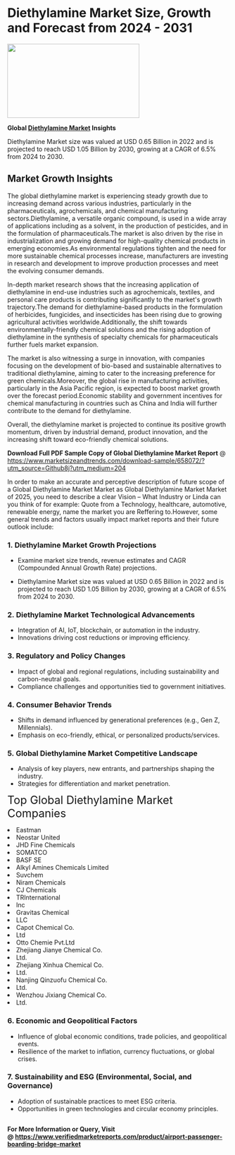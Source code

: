 <H1>Diethylamine Market Size, Growth and Forecast from 2024 - 2031</H1><img class="aligncenter size-medium wp-image-584254" src="https://thirdeyenews.in/wp-content/uploads/2024/09/Global-Market-Research-300x168.jpeg" alt="" width="300" height="168" /><p><strong>Global&nbsp;<a href="https://www.marketsizeandtrends.com/download-sample/658072/?utm_source=Github8j?utm_medium=204">Diethylamine Market</a> Insights</strong></p><p>Diethylamine Market size was valued at USD 0.65 Billion in 2022 and is projected to reach USD 1.05 Billion by 2030, growing at a CAGR of 6.5% from 2024 to 2030.</p><p><h2>Market Growth Insights</h2> <p>The global diethylamine market is experiencing steady growth due to increasing demand across various industries, particularly in the pharmaceuticals, agrochemicals, and chemical manufacturing sectors.Diethylamine, a versatile organic compound, is used in a wide array of applications including as a solvent, in the production of pesticides, and in the formulation of pharmaceuticals.The market is also driven by the rise in industrialization and growing demand for high-quality chemical products in emerging economies.As environmental regulations tighten and the need for more sustainable chemical processes increase, manufacturers are investing in research and development to improve production processes and meet the evolving consumer demands.</p> <p>In-depth market research shows that the increasing application of diethylamine in end-use industries such as agrochemicals, textiles, and personal care products is contributing significantly to the market's growth trajectory.The demand for diethylamine-based products in the formulation of herbicides, fungicides, and insecticides has been rising due to growing agricultural activities worldwide.Additionally, the shift towards environmentally-friendly chemical solutions and the rising adoption of diethylamine in the synthesis of specialty chemicals for pharmaceuticals further fuels market expansion.</p> <p>The market is also witnessing a surge in innovation, with companies focusing on the development of bio-based and sustainable alternatives to traditional diethylamine, aiming to cater to the increasing preference for green chemicals.Moreover, the global rise in manufacturing activities, particularly in the Asia Pacific region, is expected to boost market growth over the forecast period.Economic stability and government incentives for chemical manufacturing in countries such as China and India will further contribute to the demand for diethylamine.</p> <p>Overall, the diethylamine market is projected to continue its positive growth momentum, driven by industrial demand, product innovation, and the increasing shift toward eco-friendly chemical solutions.</p> <p><span class=""><strong>Download Full PDF Sample Copy of Global Diethylamine Market Report</strong> @ <a href="https://www.marketsizeandtrends.com/download-sample/658072/?utm_source=Github8j?utm_medium=204" target="_blank">https://www.marketsizeandtrends.com/download-sample/658072/?utm_source=Github8j?utm_medium=204</a></span></p><p>In order to make an accurate and perceptive description of future scope of a Global&nbsp;Diethylamine Market Market as Global&nbsp;Diethylamine Market Market of 2025, you need to describe a clear Vision &ndash; What Industry or Linda can you think of for example: Quote from a Technology, healthcare, automotive, renewable energy, name the market you are Reffering to.However, some general trends and factors usually impact market reports and their future outlook include:</p><h3>1.&nbsp;<strong>Diethylamine Market Growth Projections</strong></h3><ul><li>Examine market size trends, revenue estimates and CAGR (Compounded Annual Growth Rate) projections.</li><li><p>Diethylamine Market size was valued at USD 0.65 Billion in 2022 and is projected to reach USD 1.05 Billion by 2030, growing at a CAGR of 6.5% from 2024 to 2030.</p></li></ul><h3>2.&nbsp;<strong>Diethylamine Market Technological Advancements</strong></h3><ul><li>Integration of AI, IoT, blockchain, or automation in the industry.</li><li>Innovations driving cost reductions or improving efficiency.</li></ul><h3>3.&nbsp;<strong>Regulatory and Policy Changes</strong></h3><ul><li>Impact of global and regional regulations, including sustainability and carbon-neutral goals.</li><li>Compliance challenges and opportunities tied to government initiatives.</li></ul><h3>4.&nbsp;<strong>Consumer Behavior Trends</strong></h3><ul><li>Shifts in demand influenced by generational preferences (e.g., Gen Z, Millennials).</li><li>Emphasis on eco-friendly, ethical, or personalized products/services.</li></ul><h3>5.&nbsp;<strong>Global Diethylamine Market Competitive Landscape</strong></h3><ul><li>Analysis of key players, new entrants, and partnerships shaping the industry.</li><li>Strategies for differentiation and market penetration.</li></ul><p data-pm-slice="1 1 []"><span style="color: inherit; font-family: inherit; font-size: 25px;">Top Global Diethylamine Market Companies</span></p><div class="" data-test-id=""><p><li>Eastman</li><li> Neostar United</li><li> JHD Fine Chemicals</li><li> SOMATCO</li><li> BASF SE</li><li> Alkyl Amines Chemicals Limited</li><li> Suvchem</li><li> Niram Chemicals</li><li> CJ Chemicals</li><li> TRInternational</li><li> Inc</li><li> Gravitas Chemical</li><li> LLC</li><li> Capot Chemical Co.</li><li>Ltd</li><li> Otto Chemie Pvt.Ltd</li><li> Zhejiang Jianye Chemical Co.</li><li> Ltd.</li><li> Zhejiang Xinhua Chemical Co.</li><li> Ltd.</li><li> Nanjing Qinzuofu Chemical Co.</li><li> Ltd.</li><li> Wenzhou Jixiang Chemical Co.</li><li> Ltd.</li></p></div><h3>6.&nbsp;<strong>Economic and Geopolitical Factors</strong></h3><ul><li>Influence of global economic conditions, trade policies, and geopolitical events.</li><li>Resilience of the market to inflation, currency fluctuations, or global crises.</li></ul><h3>7.&nbsp;<strong>Sustainability and ESG (Environmental, Social, and Governance)</strong></h3><ul><li>Adoption of sustainable practices to meet ESG criteria.</li><li>Opportunities in green technologies and circular economy principles.</li></ul><h2><strong style="font-size: 14px;">For More Information or Query, Visit @&nbsp;</strong><a style="background-color: #ffffff; font-size: 14px;" href="https://www.marketsizeandtrends.com/report/diethylamine-market/" target="_blank">https://www.verifiedmarketreports.com/product/airport-passenger-boarding-bridge-market</a></h2>
